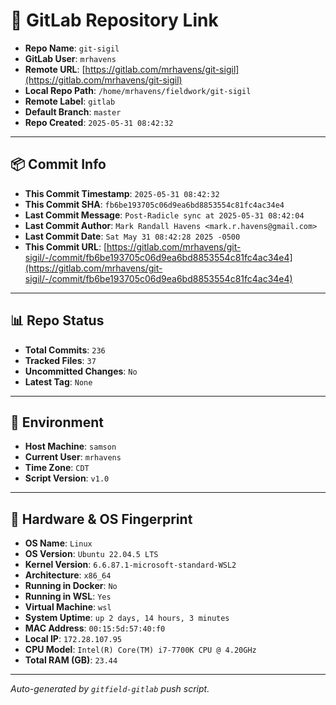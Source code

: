 # 🔗 GitLab Repository Link

- **Repo Name**: `git-sigil`
- **GitLab User**: `mrhavens`
- **Remote URL**: [https://gitlab.com/mrhavens/git-sigil](https://gitlab.com/mrhavens/git-sigil)
- **Local Repo Path**: `/home/mrhavens/fieldwork/git-sigil`
- **Remote Label**: `gitlab`
- **Default Branch**: `master`
- **Repo Created**: `2025-05-31 08:42:32`

---

## 📦 Commit Info

- **This Commit Timestamp**: `2025-05-31 08:42:32`
- **This Commit SHA**: `fb6be193705c06d9ea6bd8853554c81fc4ac34e4`
- **Last Commit Message**: `Post-Radicle sync at 2025-05-31 08:42:04`
- **Last Commit Author**: `Mark Randall Havens <mark.r.havens@gmail.com>`
- **Last Commit Date**: `Sat May 31 08:42:28 2025 -0500`
- **This Commit URL**: [https://gitlab.com/mrhavens/git-sigil/-/commit/fb6be193705c06d9ea6bd8853554c81fc4ac34e4](https://gitlab.com/mrhavens/git-sigil/-/commit/fb6be193705c06d9ea6bd8853554c81fc4ac34e4)

---

## 📊 Repo Status

- **Total Commits**: `236`
- **Tracked Files**: `37`
- **Uncommitted Changes**: `No`
- **Latest Tag**: `None`

---

## 🧽 Environment

- **Host Machine**: `samson`
- **Current User**: `mrhavens`
- **Time Zone**: `CDT`
- **Script Version**: `v1.0`

---

## 🧬 Hardware & OS Fingerprint

- **OS Name**: `Linux`
- **OS Version**: `Ubuntu 22.04.5 LTS`
- **Kernel Version**: `6.6.87.1-microsoft-standard-WSL2`
- **Architecture**: `x86_64`
- **Running in Docker**: `No`
- **Running in WSL**: `Yes`
- **Virtual Machine**: `wsl`
- **System Uptime**: `up 2 days, 14 hours, 3 minutes`
- **MAC Address**: `00:15:5d:57:40:f0`
- **Local IP**: `172.28.107.95`
- **CPU Model**: `Intel(R) Core(TM) i7-7700K CPU @ 4.20GHz`
- **Total RAM (GB)**: `23.44`

---

_Auto-generated by `gitfield-gitlab` push script._

